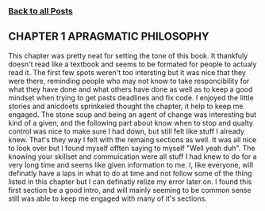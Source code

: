 ### [Back to all Posts](Blog.md)

## CHAPTER 1 APRAGMATIC PHILOSOPHY
This chapter was pretty neat for setting the tone of this book. It thankfuly doesn't read like a textbook and seems to be formated for people to actualy read it. The first few spots weren't too intersting but it was nice that they were there, reminding people who may not know to take responcibility for what they have done and what others have done as well as to keep a good mindset when trying to get pasts deadlines and fix code. I enjoyed the little stories and anicdoets sprinkeled thought the chapter, it help to keep me engaged. The stone soup and being an agent of change was interesting but kind of a given, and the following part about know when to stop and qualty control was nice to make sure I had down, but still felt like stuff I already knew. That's they way I felt with the remaing sections as well. It was all nice to look over but I found myself offten saying to myself "Well yeah duh". The knowing your skillset and commuication were all stuff I had knew to do for a very long time and seems like given information to me. I, like everyone, will definatly have a laps in what to do at time and not follow some of the thing listed in this chapter but I can definatly relize my error later on. I found this first section be a good intro, and will mainly seeming to be common sense still was able to keep me engaged with many of it's sections. 
